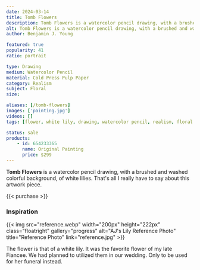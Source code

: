 ```yaml
---
date: 2024-03-14
title: Tomb Flowers
description: Tomb Flowers is a watercolor pencil drawing, with a brushed and washed colorful background, of white lilies.
alt: Tomb Flowers is a watercolor pencil drawing, with a brushed and washed colorful background, of white lilies.
author: Benjamin J. Young

featured: true
popularity: 41
ratio: portrait

type: Drawing
medium: Watercolor Pencil
material: Cold Press Pulp Paper
category: Realism
subject: Floral
size: 

aliases: [/tomb-flowers]
images: ['painting.jpg']
videos: []
tags: [flower, white lily, drawing, watercolor pencil, realism, floral art]

status: sale
products:
    - id: 654233365
      name: Original Painting
      price: $299
---
```


**Tomb Flowers** is a watercolor pencil drawing, with a brushed and washed colorful background, of white lilies. That's all I really have to say about this artwork piece.

{{< purchase >}}

### Inspiration ###

{{< img src="reference.webp" width="200px" height="222px" class="floatright" gallery="progress" alt="AJ's Lily Reference Photo" title="Reference Photo" link="reference.jpg" >}}

The flower is that of a white lily. It was the favorite flower of my late Fiancee. We had planned to utilized them in our wedding. Only to be used for her funeral instead.